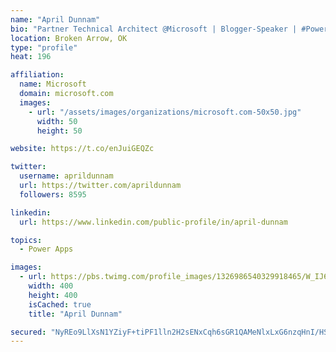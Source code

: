 ```yaml
---
name: "April Dunnam"
bio: "Partner Technical Architect @Microsoft | Blogger-Speaker | #PowerApps, #PowerAutomate, #Office365, #SharePoint | #WIT | #Karaoke Queen"
location: Broken Arrow, OK
type: "profile"
heat: 196

affiliation:
  name: Microsoft
  domain: microsoft.com
  images:
    - url: "/assets/images/organizations/microsoft.com-50x50.jpg"
      width: 50
      height: 50

website: https://t.co/enJuiGEQZc

twitter:
  username: aprildunnam
  url: https://twitter.com/aprildunnam
  followers: 8595

linkedin:
  url: https://www.linkedin.com/public-profile/in/april-dunnam

topics:
  - Power Apps

images:
  - url: https://pbs.twimg.com/profile_images/1326986540329918465/W_IJ6Ih2_400x400.jpg
    width: 400
    height: 400
    isCached: true
    title: "April Dunnam"

secured: "NyREo9LlXsN1YZiyF+tiPF1lln2H2sENxCqh6sGR1QAMeNlxLxG6nzqHnI/HS/ssVK1BWiYYYrUc/Z/ek4vGgHxmfAEqwvG0DFTBH++8lCobpJyNRvoQD/II2S9bTJ8iwfdFiukUBIiofV+mf6+bRl/+YOqTgtN6VGz1BzNSUMjO9x4mT0D2Ie7CDXiBBVQwszyOedU2W7lTxLwR+b2ikZ7IK80TPs0TABo93WiIbH8bboTLn5rBCSHAGG2zJRYSK3s2/UdHo1IA2Wnu47c9sxlTdF+x4yd0+axXFTNEvas1RBBAbfodhzMkAXHyeV2jsi0oeUM4a8cNjKTVJl5U5R24KOoU09qcK1ipxssbD33j4r37ZjFYnjSfm71rg/eRYjuDqU4edSkeBqNM3rp6atd2MPxDZD1ZAgcjEgUHyWI=;hbV/f3c29BnrADlkflb63g=="
---
```


